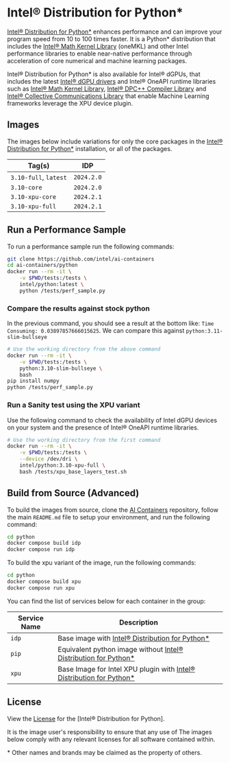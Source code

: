 # Intel® Distribution for Python*

[Intel® Distribution for Python*] enhances performance and can improve your program speed from 10 to 100 times faster. It is a Python* distribution that includes the [Intel® Math Kernel Library] (oneMKL) and other Intel performance libraries to enable near-native performance through acceleration of core numerical and machine learning packages.

Intel® Distribution for Python* is also available for Intel® dGPUs, that includes the latest [Intel® dGPU drivers] and Intel® OneAPI runtime libraries such as [Intel® Math Kernel Library], [Intel® DPC++ Compiler Library] and [Intel® Collective Communications Library] that enable Machine Learning frameworks leverage the XPU device plugin.

## Images

The images below include variations for only the core packages in the [Intel® Distribution for Python*] installation, or all of the packages.

| Tag(s)                 | IDP        |
| ---------------------- | ---------- |
| `3.10-full`, `latest`  | `2024.2.0` |
| `3.10-core`            | `2024.2.0` |
| `3.10-xpu-core`        | `2024.2.1` |
| `3.10-xpu-full`        | `2024.2.1` |

## Run a Performance Sample

To run a performance sample run the following commands:

```bash
git clone https://github.com/intel/ai-containers
cd ai-containers/python
docker run --rm -it \
    -v $PWD/tests:/tests \
    intel/python:latest \
    python /tests/perf_sample.py
```

### Compare the results against stock python

In the previous command, you should see a result at the bottom like: `Time Consuming: 0.03897857666015625`. We can compare this against `python:3.11-slim-bullseye`

```bash
# Use the working directory from the above command
docker run --rm -it \
    -v $PWD/tests:/tests \
    python:3.10-slim-bullseye \
    bash
pip install numpy
python /tests/perf_sample.py
```

### Run a Sanity test using the XPU variant

Use the following command to check the availability of Intel dGPU devices on your system and the presence of Intel® OneAPI runtime libraries.

```bash
# Use the working directory from the first command
docker run --rm -it \
    -v $PWD/tests:/tests \
    --device /dev/dri \
    intel/python:3.10-xpu-full \
    bash /tests/xpu_base_layers_test.sh
```

## Build from Source (Advanced)

To build the images from source, clone the [AI Containers](https://github.com/intel/ai-containers) repository, follow the main `README.md` file to setup your environment, and run the following command:

```bash
cd python
docker compose build idp
docker compose run idp
```

To build the xpu variant of the image, run the following commands:

```bash
cd python
docker compose build xpu
docker compose run xpu
```

You can find the list of services below for each container in the group:

| Service Name | Description                                                         |
| ------------ | ------------------------------------------------------------------- |
| `idp`        | Base image with [Intel® Distribution for Python*]                    |
| `pip`        | Equivalent python image without [Intel® Distribution for Python*]    |
| `xpu`        | Base Image for Intel XPU plugin with [Intel® Distribution for Python*] |

## License

View the [License](https://github.com/intel/ai-containers/blob/main/LICENSE) for the [Intel® Distribution for Python].

It is the image user's responsibility to ensure that any use of The images below comply with any relevant licenses for all software contained within.

\* Other names and brands may be claimed as the property of others.

<!--Below are links used in these document. They are not rendered: -->

[Intel® Distribution for Python*]: https://www.intel.com/content/www/us/en/developer/tools/oneapi/distribution-for-python.html#gs.9bos9m
[Intel® Math Kernel Library]: https://www.intel.com/content/www/us/en/developer/tools/oneapi/onemkl.html
[Intel® DPC++ Compiler Library]: https://www.intel.com/content/www/us/en/developer/tools/oneapi/dpc-compiler-download.html
[Intel® Collective Communications Library]: https://www.intel.com/content/www/us/en/developer/tools/oneapi/oneccl.html
[Intel® dGPU drivers]: https://dgpu-docs.intel.com/releases/releases.html
